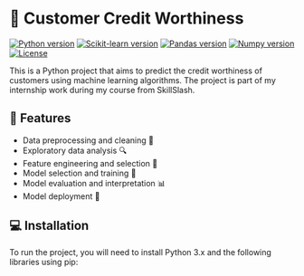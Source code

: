 # 🏦 Customer Credit Worthiness

[![Python version](https://img.shields.io/badge/python-3.x-blue.svg)](https://www.python.org/)
[![Scikit-learn version](https://img.shields.io/badge/scikit--learn-0.24-blue)](https://scikit-learn.org/)
[![Pandas version](https://img.shields.io/badge/pandas-1.2-blue)](https://pandas.pydata.org/)
[![Numpy version](https://img.shields.io/badge/numpy-1.20-blue)](https://numpy.org/)
[![License](https://img.shields.io/github/license/RD191295/Customer-Credit-Wothiness)](https://github.com/RD191295/Customer-Credit-Wothiness/blob/main/LICENSE)

This is a Python project that aims to predict the credit worthiness of customers using machine learning algorithms. The project is part of my internship work during my course from SkillSlash.

## 🚀 Features

- Data preprocessing and cleaning 🧹
- Exploratory data analysis 🔍
- Feature engineering and selection 🔬
- Model selection and training 🤖
- Model evaluation and interpretation 📊
- Model deployment 🚀

## 💻 Installation

To run the project, you will need to install Python 3.x and the following libraries using pip:
